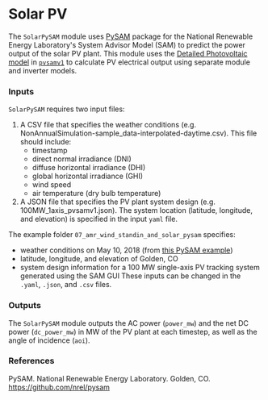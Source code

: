 # Solar PV

The `SolarPySAM` module uses [PySAM](https://nrel-pysam.readthedocs.io/en/main/overview.html) package for the National Renewable Energy Laboratory's System Advisor Model (SAM) to predict the power output of the solar PV plant. This module uses the [Detailed Photovoltaic model](https://sam.nrel.gov/photovoltaic.html) in [`pvsamv1`](https://nrel-pysam.readthedocs.io/en/main/modules/Pvsamv1.html) to calculate PV electrical output using separate module and inverter models.

### Inputs

`SolarPySAM` requires two input files:
1. A CSV file that specifies the weather conditions (e.g. NonAnnualSimulation-sample_data-interpolated-daytime.csv). This file should include: 
    - timestamp
    - direct normal irradiance (DNI)
    - diffuse horizontal irradiance (DHI)
    - global horizontal irradiance (GHI)
    - wind speed
    - air temperature (dry bulb temperature)
2.  A JSON file that specifies the PV plant system design (e.g. 100MW_1axis_pvsamv1.json).
The system location (latitude, longitude, and elevation) is specified in the input `yaml` file.

The example folder `07_amr_wind_standin_and_solar_pysam` specifies:
- weather conditions on May 10, 2018 (from [this PySAM example](https://github.com/NREL/pysam/blob/main/Examples/NonAnnualSimulation.ipynb))
- latitude, longitude, and elevation of Golden, CO
- system design information for a 100 MW single-axis PV tracking system generated using the SAM GUI
These inputs can be changed in the `.yaml`, `.json`, and `.csv` files.

### Outputs

The `SolarPySAM` module outputs the AC power (`power_mw`) and the net DC power (`dc_power_mw`) in MW of the PV plant at each timestep, as well as the angle of incidence (`aoi`).

### References
PySAM. National Renewable Energy Laboratory. Golden, CO. https://github.com/nrel/pysam